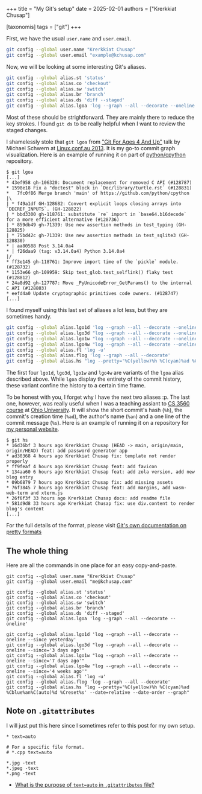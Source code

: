 +++
title = "My Git's setup"
date = 2025-02-01
authors = ["Krerkkiat Chusap"]

[taxonomis]
tags = ["git"]
+++

First, we have the usual `user.name` and `user.email`.

```bash
git config --global user.name "Krerkkiat Chusap"
git config --global user.email "example@kchusap.com"
```

Now, we will be looking at some interesting Git's aliases.

```bash
git config --global alias.st 'status'
git config --global alias.co 'checkout'
git config --global alias.sw 'switch'
git config --global alias.br 'branch'
git config --global alias.ds 'diff --staged'
git config --global alias.lgoa 'log --graph --all --decorate --oneline'
```

Most of these should be strightforward. They are mainly there to reduce the key strokes.
I found `git ds` to be really helpful when I want to review the staged changes.

I shamelessly stole that `git lgoa` from
["Git For Ages 4 And Up"](https://www.youtube.com/watch?v=3m7BgIvC-uQ) talk by Michael Schwern
at [Linux.conf.au 2013](https://www.youtube.com/@linuxconfau2013). It is my go-to commit graph
visualization. Here is an example of running it on part of [python/cpython](https://github.com/python/cpython) repository.

```console
$ git lgoa
[...]
* 43ef958 gh-106320: Document replacement for removed C API (#128787)
* 1598e18 Fix a "doctest" block in `Doc/library/turtle.rst` (#128831)
*   7fc0f86 Merge branch 'main' of https://github.com/python/cpython
|\
| * f49a1df GH-128682: Convert explicit loops closing arrays into `DECREF_INPUTS`. (GH-128822)
| * bbd3300 gh-118761: substitute `re` import in `base64.b16decode` for a more efficient alternative (#128736)
| * 859db49 gh-71339: Use new assertion methods in test_typing (GH-128825)
| * 75bd42c gh-71339: Use new assertion methods in test_sqlite3 (GH-128830)
* | aa80588 Post 3.14.0a4
* | f26daa9 (tag: v3.14.0a4) Python 3.14.0a4
|/
* ff3e145 gh-118761: Improve import time of the `pickle` module. (#128732)
* 1153e66 gh-109959: Skip test_glob.test_selflink() flaky test (#128812)
* 24a8d92 gh-127787: Move _PyUnicodeError_GetParams() to the internal C API (#128803)
* eefd4a0 Update cryptographic primitives code owners. (#128747)
[...]
```

I found myself using this last set of aliases a lot less, but they are sometimes handy.

```bash
git config --global alias.lgo1d 'log --graph --all --decorate --oneline --since yesterday'
git config --global alias.lgo3d "log --graph --all --decorate --oneline --since='3 days ago'"
git config --global alias.lgo1w "log --graph --all --decorate --oneline --since='7 days ago'"
git config --global alias.lgo4w "log --graph --all --decorate --oneline --since='4 weeks ago'"
git config --global alias.fl 'log -u'
git config --global alias.flog 'log --graph --all --decorate'
git config --global alias.hs "log --pretty='%C(yellow)%h %C(cyan)%ad %Cblue%an%C(auto)%d %Creset%s' --date=relative --date-order --graph"
```

The first four `lgo1d`, `lgo3d`, `lgo1w` and `lgo4w` are variants of the `lgoa` alias described above.
While `lgoa` display the entirety of the commit history, these variant confine the history to
a certain time frame.

To be honest with you, I forget why I have the next two aliases :p. The last one, however,
was really useful when I was a teaching assiant to [CS 3560 course](https://github.com/OU-CS3560/)
at [Ohio University](https://www.ohio.edu/). It will show the short commit's hash (`%h`), the commit's creation time (`%ad`), the author's name (`%an`) and a one line of the commit message (`%s`). Here is an example
of running it on a repository for [my personal website](https://kchusap.com).

```console
$ git hs
* 16d36bf 3 hours ago Krerkkiat Chusap (HEAD -> main, origin/main, origin/HEAD) feat: add password generator app
* ad30368 4 hours ago Krerkkiat Chusap fix: template not render properly
* ff9feaf 4 hours ago Krerkkiat Chusap feat: add favicon
* 134aa60 6 hours ago Krerkkiat Chusap feat: add zola version, add new blog entry
* 09b6879 7 hours ago Krerkkiat Chusap fix: add missing assets
* 76f3845 7 hours ago Krerkkiat Chusap feat: add margins, add wasm-web-term and xterm.js
* 26f6f3f 33 hours ago Krerkkiat Chusap docs: add readme file
* 581d9d8 33 hours ago Krerkkiat Chusap fix: use div.content to render blog's content
[...]
```

For the full details of the format, please visit [Git's own documentation on pretty formats](https://git-scm.com/docs/pretty-formats)

## The whole thing

Here are all the commands in one place for an easy copy-and-paste.

```shell
git config --global user.name "Krerkkiat Chusap"
git config --global user.email "me@kchusap.com"

git config --global alias.st 'status'
git config --global alias.co 'checkout'
git config --global alias.sw 'switch'
git config --global alias.br 'branch'
git config --global alias.ds 'diff --staged'
git config --global alias.lgoa 'log --graph --all --decorate --oneline'

git config --global alias.lgo1d 'log --graph --all --decorate --oneline --since yesterday'
git config --global alias.lgo3d "log --graph --all --decorate --oneline --since='3 days ago'"
git config --global alias.lgo1w "log --graph --all --decorate --oneline --since='7 days ago'"
git config --global alias.lgo4w "log --graph --all --decorate --oneline --since='4 weeks ago'"
git config --global alias.fl 'log -u'
git config --global alias.flog 'log --graph --all --decorate'
git config --global alias.hs "log --pretty='%C(yellow)%h %C(cyan)%ad %Cblue%an%C(auto)%d %Creset%s' --date=relative --date-order --graph"
```

## Note on `.gitattributes`

I will just put this here since I sometimes refer to this post for my own setup.

```plain
* text=auto

# For a specific file format.
# *.cpp text=auto

*.jpg -text
*.jpeg -text
*.png -text
```

- [What is the purpose of `text=auto` in `.gitattributes` file?](https://stackoverflow.com/a/38017715/10163723)
